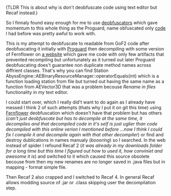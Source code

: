 (TLDR This is about why is don't deobfuscate code using text editor but Recaf instead.)

So I finnaly found easy enough for me to use [deobfuscators](https://github.com/j2me-preservation/j2me-preservation/tree/master/Decomp) which gave momentum to this whole thing as the Proguard, name obfuscated only [code](https://github.com/BaalNetbek/gof2.jar-decomp) I had before was pretty awful to work with.  

This is my attempt to deobfuscate to readable from GoF2 code after deobfuscating it initially with [Proguard](https://github.com/j2me-preservation/j2me-preservation/blob/master/Decomp/ProGuard%20Deobfuscator.zip) then decompiling with some version of Fernflower on [a website](http://www.javadecompilers.com/) which gave me code with only few artifacts that prevented recompiling but unfortunately as it turned out later Proguard deobfuscating does't guarantee non duplicate method names across diffrient classes. That's why you can find Station AbyssEngine::AEBinaryResourceManager::operatorEquals(int) which is a function loading station from file but turned out having the same name as a function from AEVector3D that was a problem becouse *Rename in files* functionality in my text editor. 

I could start over, which I really did't want to do again as I already have messed I think 2 of such attempts (thats why I put it on git this time) using [Fernflower](https://github.com/j2me-preservation/j2me-preservation/tree/master/Decomp/FernFlower%20Decompiler) deobfuscation which doesn't have that problem but has others (*can't just deobfuscate but has to decompile at the same time, it decompiles and that decompiled code in it's self is just uglier than code decompiled with this online verion I mentioned before ...now I think I could fix I compile it and decompile again with that other decompiler*) or find and destroy dublications in names manualy (*boooring*) so I searched. In the web instead of spider I refound Recaf 2 (*it was already in my downloads folder for a long time but this time I figured out how to used it, how conviniet and awesome it is*) and switched to it which caused this source obsolete becouse from then my new renames are no longer saved in .java files but in mapping - format simple file.

Then Recaf 2 also crapped and I switched to Recaf 4. In general Recaf allows modding source of .jar or .class skipping user the decompilation step.
